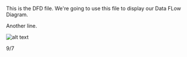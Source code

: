 This is the DFD file. We're going to use this file to display our Data FLow Diagram.

Another line.

![alt text](https://cloud.githubusercontent.com/assets/21353416/18194665/ec2803ce-70ac-11e6-8629-786e52fc61fe.PNG)

9/7

